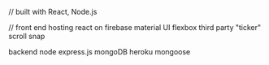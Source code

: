 // built with React, Node.js

// front end
hosting react on firebase
material UI
flexbox
third party "ticker"
scroll snap


backend
node
express.js
mongoDB
heroku
mongoose